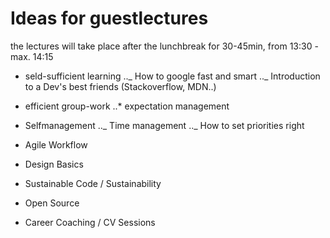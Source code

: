 # Ideas for guestlectures

the lectures will take place after the lunchbreak for 30-45min, from 13:30 - max. 14:15

- seld-sufficient learning
  .._ How to google fast and smart
  .._ Introduction to a Dev's best friends (Stackoverflow, MDN..)

- efficient group-work
  ..\* expectation management

- Selfmanagement
  .._ Time management
  .._ How to set priorities right

- Agile Workflow

- Design Basics

- Sustainable Code / Sustainability

- Open Source

- Career Coaching / CV Sessions
